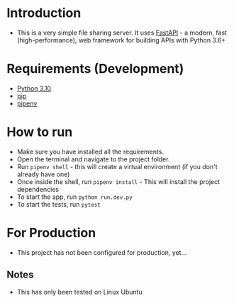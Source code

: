# Introduction

- This is a very simple file sharing server. It uses [FastAPI]("https://fastapi.tiangolo.com/") - a modern, fast (high-performance), web framework for building APIs with Python 3.6+

# Requirements (Development)

- [Python 3.10]("https://www.python.org/downloads/release/python-3100/")
- [pip]("https://pypi.org/project/pip/")
- [pipenv]("https://pypi.org/project/pipenv/")

# How to run

- Make sure you have installed all the requirements.
- Open the terminal and navigate to the project folder.
- Run `pipenv shell` - this will create a virtual environment (if you don't already have one)
- Once inside the shell, run `pipenv install` - This will install the project dependencies
- To start the app, run `python run.dev.py`
- To start the tests, run `pytest`

# For Production

- This project has not been configured for production, yet...

## Notes

- This has only been tested on Linux Ubuntu
